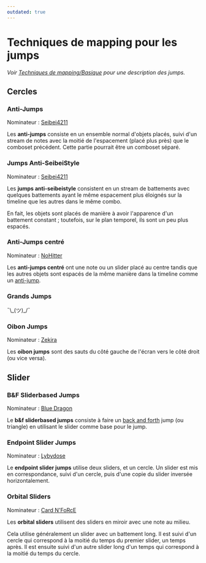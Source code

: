 ```yaml
---
outdated: true
---
```


# Techniques de mapping pour les jumps

*Voir [Techniques de mapping/Basique](/wiki/Mapping_techniques/Basics#jumps) pour une description des jumps.*

## Cercles

### Anti-Jumps

Nominateur : [Seibei4211](https://osu.ppy.sh/users/31537)

Les **anti-jumps** consiste en un ensemble normal d'objets placés, suivi d'un stream de notes avec la moitié de l'espacement (placé plus près) que le comboset précédent.
Cette partie pourrait être un comboset séparé.

### Jumps Anti-SeibeiStyle

Nominateur : [Seibei4211](https://osu.ppy.sh/users/31537)

Les **jumps anti-seibeistyle** consistent en un stream de battements avec quelques battements ayant le même espacement plus éloignés sur la timeline que les autres dans le même combo.

En fait, les objets sont placés de manière à avoir l'apparence d'un battement constant ; toutefois, sur le plan temporel, ils sont un peu plus espacés.

### Anti-Jumps centré

Nominateur : [NoHitter](https://osu.ppy.sh/users/124455)

Les **anti-jumps centré** ont une note ou un slider placé au centre tandis que les autres objets sont espacés de la même manière dans la timeline comme un [anti-jump](#anti-jumps).

### Grands Jumps

¯\\\_(ツ)\_/¯

### Oibon Jumps

Nominateur : [Zekira](https://osu.ppy.sh/users/36749)

Les **oibon jumps** sont des sauts du côté gauche de l'écran vers le côté droit (ou vice versa).

## Slider

### B&F Sliderbased Jumps

Nominateur : [Blue Dragon](https://osu.ppy.sh/users/19048)

Le **b&f sliderbased jumps** consiste à faire un [back and forth](/wiki/Mapping_techniques/Rhythm#back-and-forth-beats) jump (ou triangle) en utilisant le slider comme base pour le jump.

### Endpoint Slider Jumps

Nominateur : [Lybydose](https://osu.ppy.sh/users/64501)

Le **endpoint slider jumps** utilise deux sliders, et un cercle.
Un slider est mis en correspondance, suivi d'un cercle, puis d'une copie du slider inversée horizontalement.

### Orbital Sliders

Nominateur : [Card N'FoRcE](https://osu.ppy.sh/users/3936)

Les **orbital sliders** utilisent des sliders en miroir avec une note au milieu.

Cela utilise généralement un slider avec un battement long.
Il est suivi d'un cercle qui correspond à la moitié du temps du premier slider, un temps après.
Il est ensuite suivi d'un autre slider long d'un temps qui correspond à la moitié du temps du cercle.
